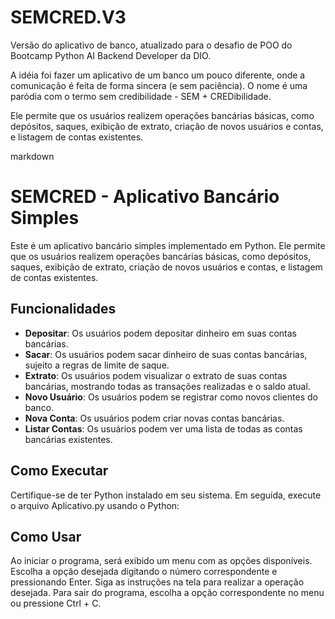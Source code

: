 # SEMCRED.V3
Versão do aplicativo de banco, atualizado para o desafio de POO do Bootcamp Python AI Backend Developer da DIO.

A  idéia foi fazer um aplicativo de um banco um pouco diferente, onde a comunicação é feita de forma sincera (e sem paciência). O nome é uma paródia com o termo sem credibilidade - SEM + CREDibilidade.

Ele permite que os usuários realizem operações bancárias básicas, como depósitos, saques, exibição de extrato, criação de novos usuários e contas, e listagem de contas existentes.


markdown

# SEMCRED - Aplicativo Bancário Simples

Este é um aplicativo bancário simples implementado em Python. Ele permite que os usuários realizem operações bancárias básicas, como depósitos, saques, exibição de extrato, criação de novos usuários e contas, e listagem de contas existentes.

## Funcionalidades

- **Depositar**: Os usuários podem depositar dinheiro em suas contas bancárias.
- **Sacar**: Os usuários podem sacar dinheiro de suas contas bancárias, sujeito a regras de limite de saque.
- **Extrato**: Os usuários podem visualizar o extrato de suas contas bancárias, mostrando todas as transações realizadas e o saldo atual.
- **Novo Usuário**: Os usuários podem se registrar como novos clientes do banco.
- **Nova Conta**: Os usuários podem criar novas contas bancárias.
- **Listar Contas**: Os usuários podem ver uma lista de todas as contas bancárias existentes.

## Como Executar

Certifique-se de ter Python instalado em seu sistema. Em seguida, execute o arquivo Aplicativo.py usando o Python:

## Como Usar
Ao iniciar o programa, será exibido um menu com as opções disponíveis.
Escolha a opção desejada digitando o número correspondente e pressionando Enter.
Siga as instruções na tela para realizar a operação desejada.
Para sair do programa, escolha a opção correspondente no menu ou pressione Ctrl + C.
